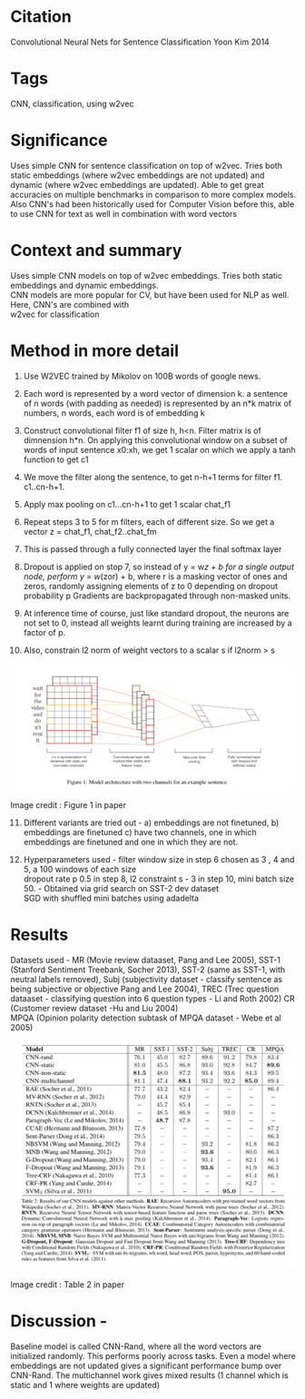 # Citation  

Convolutional Neural Nets for Sentence Classification
Yoon Kim 2014


# Tags  

CNN, classification, using w2vec

# Significance

Uses simple CNN for sentence classification on top of w2vec. Tries both static embeddings (where w2vec embeddings are not updated) 
and dynamic (where w2vec embeddings are updated). Able to get great accuracies on multiple benchmarks 
in comparison to more complex models. Also CNN's had been historically used for Computer Vision before this,
able to use CNN for text as well  in combination with word vectors


# Context and summary  

Uses simple CNN models on top of w2vec embeddings. Tries both static embeddings and dynamic embeddings.  
CNN models are more popular for CV, but have been used for NLP as well. Here, CNN's are combined with  
w2vec for classification  





# Method in more detail

1) Use W2VEC trained by Mikolov on 100B words of google news.  
2) Each word is represented by a word vector of dimension k.  a sentence of n words (with padding as needed) is represented by  an n*k matrix of numbers, n words, each word is of embedding k  

3) Construct convolutional filter f1 of size h, h<n. Filter matrix is of dimnension h*n.  On applying this convolutional window on a subset of words of input sentence x0:xh, we get 1 scalar on which we apply a tanh function to get c1
4) We move the filter along the sentence, to get n-h+1 terms for filter f1. c1..cn-h+1.  
5) Apply max pooling on c1...cn-h+1 to get 1 scalar chat_f1  
6) Repeat steps 3 to 5 for m filters, each of different size. So we get a vector z = chat_f1, chat_f2..chat_fm  
7) This is passed through a fully connected layer  the final softmax layer  
8) Dropout is applied on stop 7, so instead of y = w*z + b for a single output node,  perform y  = w*(zor) + b, where r is a masking vector of ones and zeros, randomly assigning elements of z to 0 depending on dropout probability p 
Gradients are backpropagated through non-masked units.  
9) At inference time of course, just like standard dropout, the neurons are not set to 0, instead all weights learnt during training are increased by a factor of p.  
10) Also, constrain l2 norm of weight vectors to a scalar s if l2norm > s  

![architecture](cnnkim_pic1.png "Image Credit Figure 1 in paper")  

Image credit : Figure 1 in paper


11) Different variants are tried out - a) embeddings are not finetuned, b) embeddings are finetuned c)
have two channels, one in which embeddings are finetuned and one in which they are not.  

12) Hyperparameters used - filter window size in step 6 chosen as 3 , 4 and 5, a 100 windows of each size  
   dropout rate p 0.5 in step 8, l2 constraint s - 3 in step 10, mini batch size 50.  - Obtained via grid search on SST-2 dev dataset  
   SGD with shuffled mini batches using adadelta   


# Results  

Datasets used - MR (Movie review dataaset, Pang and Lee 2005), SST-1 (Stanford Sentiment Treebank, Socher 2013), SST-2 (same as SST-1, with neutral labels removed), 
Subj (subjectivity dataset - classify sentence as being subjective or objective Pang and Lee 2004), 
TREC  (Trec question dataaset - classifying question into 6 question types - Li and Roth 2002) CR (Customer review dataset -Hu and Liu 2004)  
MPQA (Opinion polarity detection subtask of MPQA dataset - Webe et al 2005)   




![results](cnnkim_pic2.png "Image Credit Table 2 in paper")    

Image credit : Table 2 in paper   



# Discussion - 

Baseline model is called CNN-Rand, where all the word vectors are initialized randomly. This performs poorly across tasks. Even a model where embeddings are not updated 
gives a significant performance bump over CNN-Rand. The multichannel work gives mixed results (1 channel which is static and 1 where weights are updated)    






